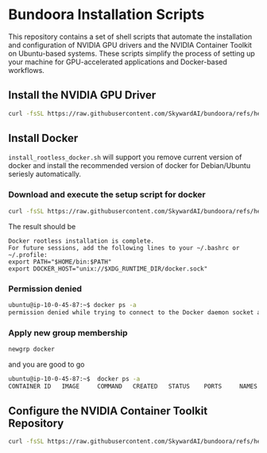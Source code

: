 # Bundoora Installation Scripts

This repository contains a set of shell scripts that automate the installation and configuration of NVIDIA GPU drivers and the NVIDIA Container Toolkit on Ubuntu-based systems. These scripts simplify the process of setting up your machine for GPU-accelerated applications and Docker-based workflows.


## Install the NVIDIA GPU Driver

```bash
curl -fsSL https://raw.githubusercontent.com/SkywardAI/bundoora/refs/heads/main/scripts/nvidia-gpu-driver.sh | sudo -E bash -
```

## Install Docker

`install_rootless_docker.sh` will support you remove current version of docker and install the recommended version of docker for Debian/Ubuntu seriesly automatically.

### Download and execute the setup script for docker

```bash
curl -fsSL https://raw.githubusercontent.com/SkywardAI/bundoora/refs/heads/main/scripts/install_rootless_docker.sh |sudo -E bash -
```

The result should be
```
Docker rootless installation is complete.
For future sessions, add the following lines to your ~/.bashrc or ~/.profile:
export PATH="$HOME/bin:$PATH"
export DOCKER_HOST="unix://$XDG_RUNTIME_DIR/docker.sock"
```

### Permission denied
```bash
ubuntu@ip-10-0-45-87:~$ docker ps -a
permission denied while trying to connect to the Docker daemon socket at unix:///var/run/docker.sock: Get "http://%2Fvar%2Frun%2Fdocker.sock/v1.47/containers/json?all=1": dial unix /var/run/docker.sock: connect: permission denied
```

### Apply new group membership

```bash
newgrp docker
```

and you are good to go

```bash
ubuntu@ip-10-0-45-87:~$  docker ps -a
CONTAINER ID   IMAGE     COMMAND   CREATED   STATUS    PORTS     NAMES
```

## Configure the NVIDIA Container Toolkit Repository

```bash
curl -fsSL https://raw.githubusercontent.com/SkywardAI/bundoora/refs/heads/main/scripts/nvidia-container-tool.sh | sudo -E bash -
```
